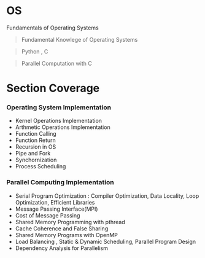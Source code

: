 # OS
Fundamentals of Operating Systems

>  Fundamental Knowlege of Operating Systems

>  Python , C

>  Parallel Computation with C

# Section Coverage

### Operating System Implementation

- Kernel Operations Implementation
- Arthmetic Operations Implementation
- Function Calling
- Function Return
- Recursion in OS
- Pipe and Fork 
- Synchornization 
- Process Scheduling


### Parallel Computing Implementation

- Serial Program Optimization : Compiler Optimization, Data Locality, Loop Optimization, Efficient Libraries
- Message Passing Interface(MPI)
- Cost of Message Passing
- Shared Memory Programming with pthread
- Cache Coherence and False Sharing
- Shared Memory Programs with OpenMP
- Load Balancing , Static & Dynamic Scheduling, Parallel Program Design
- Dependency Analysis for Parallelism